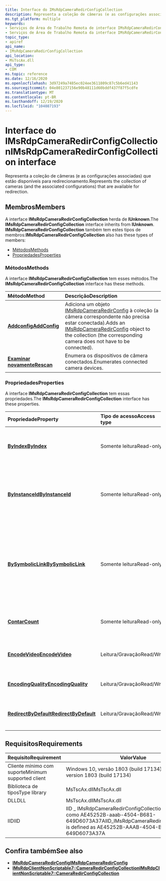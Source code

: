 ```yaml
---
title: Interface do IMsRdpCameraRedirConfigCollection
description: Representa a coleção de câmeras (e as configurações associadas) que estão disponíveis para redirecionamento.
ms.tgt_platform: multiple
keywords:
- Serviços de Área de Trabalho Remota de interface IMsRdpCameraRedirConfigCollection
- Serviços de Área de Trabalho Remota da interface IMsRdpCameraRedirConfigCollection, descrita
topic_type:
- apiref
api_name:
- IMsRdpCameraRedirConfigCollection
api_location:
- MsTscAx.dll
api_type:
- COM
ms.topic: reference
ms.date: 12/16/2020
ms.openlocfilehash: 3d97249a7485ec024ee3611809c87c5b6ed41143
ms.sourcegitcommit: 04e801237156e90b48111d60bddf437f87f5cdfe
ms.translationtype: MT
ms.contentlocale: pt-BR
ms.lasthandoff: 12/19/2020
ms.locfileid: "104087193"
---
```

# <a name="imsrdpcameraredirconfigcollection-interface"></a><span data-ttu-id="b805b-105">Interface do IMsRdpCameraRedirConfigCollection</span><span class="sxs-lookup"><span data-stu-id="b805b-105">IMsRdpCameraRedirConfigCollection interface</span></span>

 <span data-ttu-id="b805b-106">Representa a coleção de câmeras (e as configurações associadas) que estão disponíveis para redirecionamento.</span><span class="sxs-lookup"><span data-stu-id="b805b-106">Represents the collection of cameras (and the associated configurations) that are available for redirection.</span></span>

## <a name="members"></a><span data-ttu-id="b805b-107">Membros</span><span class="sxs-lookup"><span data-stu-id="b805b-107">Members</span></span>

<span data-ttu-id="b805b-108">A interface **IMsRdpCameraRedirConfigCollection** herda de **IUnknown**.</span><span class="sxs-lookup"><span data-stu-id="b805b-108">The **IMsRdpCameraRedirConfigCollection** interface inherits from **IUnknown**.</span></span> <span data-ttu-id="b805b-109">**IMsRdpCameraRedirConfigCollection** também tem estes tipos de membros:</span><span class="sxs-lookup"><span data-stu-id="b805b-109">**IMsRdpCameraRedirConfigCollection** also has these types of members:</span></span>

- [<span data-ttu-id="b805b-110">Métodos</span><span class="sxs-lookup"><span data-stu-id="b805b-110">Methods</span></span>](#methods)
- [<span data-ttu-id="b805b-111">Propriedades</span><span class="sxs-lookup"><span data-stu-id="b805b-111">Properties</span></span>](#properties)

### <a name="methods"></a><span data-ttu-id="b805b-112">Métodos</span><span class="sxs-lookup"><span data-stu-id="b805b-112">Methods</span></span>

<span data-ttu-id="b805b-113">A interface **IMsRdpCameraRedirConfigCollection** tem esses métodos.</span><span class="sxs-lookup"><span data-stu-id="b805b-113">The **IMsRdpCameraRedirConfigCollection** interface has these methods.</span></span>

| <span data-ttu-id="b805b-114">Método</span><span class="sxs-lookup"><span data-stu-id="b805b-114">Method</span></span>            | <span data-ttu-id="b805b-115">Descrição</span><span class="sxs-lookup"><span data-stu-id="b805b-115">Description</span></span>              |
|:------------------|:-------------------------|
| [<span data-ttu-id="b805b-116">**Addconfig**</span><span class="sxs-lookup"><span data-stu-id="b805b-116">**AddConfig**</span></span>](imsrdpcameraredirconfigcollection-addconfig.md)       |  <span data-ttu-id="b805b-117">Adiciona um objeto [IMsRdpCameraRedirConfig](imsrdpcameraredirconfig.md) à coleção (a câmera correspondente não precisa estar conectada).</span><span class="sxs-lookup"><span data-stu-id="b805b-117">Adds an [IMsRdpCameraRedirConfig](imsrdpcameraredirconfig.md) object to the collection (the corresponding camera does not have to be connected).</span></span>                   |
| [<span data-ttu-id="b805b-118">**Examinar novamente**</span><span class="sxs-lookup"><span data-stu-id="b805b-118">**Rescan**</span></span>](imsrdpcameraredirconfigcollection-rescan.md)       |  <span data-ttu-id="b805b-119">Enumera os dispositivos de câmera conectados.</span><span class="sxs-lookup"><span data-stu-id="b805b-119">Enumerates connected camera devices.</span></span>                   |

### <a name="properties"></a><span data-ttu-id="b805b-120">Propriedades</span><span class="sxs-lookup"><span data-stu-id="b805b-120">Properties</span></span>

<span data-ttu-id="b805b-121">A interface **IMsRdpCameraRedirConfigCollection** tem essas propriedades.</span><span class="sxs-lookup"><span data-stu-id="b805b-121">The **IMsRdpCameraRedirConfigCollection** interface has these properties.</span></span>

| <span data-ttu-id="b805b-122">Propriedade</span><span class="sxs-lookup"><span data-stu-id="b805b-122">Property</span></span>         | <span data-ttu-id="b805b-123">Tipo de acesso</span><span class="sxs-lookup"><span data-stu-id="b805b-123">Access type</span></span>           | <span data-ttu-id="b805b-124">Descrição</span><span class="sxs-lookup"><span data-stu-id="b805b-124">Description</span></span>            |
|:-----------------|:----------------------|:-----------------------|
| [<span data-ttu-id="b805b-125">**ByIndex**</span><span class="sxs-lookup"><span data-stu-id="b805b-125">**ByIndex**</span></span>](imsrdpcameraredirconfigcollection-byindex.md)      | <span data-ttu-id="b805b-126">Somente leitura</span><span class="sxs-lookup"><span data-stu-id="b805b-126">Read-only</span></span> |  <span data-ttu-id="b805b-127">Retorna um objeto [IMsRdpCameraRedirConfig](imsrdpcameraredirconfig.md) por seu índice na coleção.</span><span class="sxs-lookup"><span data-stu-id="b805b-127">Returns an [IMsRdpCameraRedirConfig](imsrdpcameraredirconfig.md) object by its index in the collection.</span></span>   |
| [<span data-ttu-id="b805b-128">**ByInstanceId**</span><span class="sxs-lookup"><span data-stu-id="b805b-128">**ByInstanceId**</span></span>](imsrdpcameraredirconfigcollection-byinstanceid.md)                       | <span data-ttu-id="b805b-129">Somente leitura</span><span class="sxs-lookup"><span data-stu-id="b805b-129">Read-only</span></span> |    <span data-ttu-id="b805b-130">Retorna um objeto [IMsRdpCameraRedirConfig](imsrdpcameraredirconfig.md) da coleção que corresponde à ID de instância especificada.</span><span class="sxs-lookup"><span data-stu-id="b805b-130">Returns an [IMsRdpCameraRedirConfig](imsrdpcameraredirconfig.md) object from the collection that corresponds to the specified instance ID.</span></span>    |
| [<span data-ttu-id="b805b-131">**BySymbolicLink**</span><span class="sxs-lookup"><span data-stu-id="b805b-131">**BySymbolicLink**</span></span>](imsrdpcameraredirconfigcollection-bysymboliclink.md)      | <span data-ttu-id="b805b-132">Somente leitura</span><span class="sxs-lookup"><span data-stu-id="b805b-132">Read-only</span></span> |  <span data-ttu-id="b805b-133">Retorna um objeto [IMsRdpCameraRedirConfig](imsrdpcameraredirconfig.md) da coleção que corresponde ao link simbólico fornecido da interface de **KSCATEGORY_VIDEO_CAMERA** para a câmera.</span><span class="sxs-lookup"><span data-stu-id="b805b-133">Returns an [IMsRdpCameraRedirConfig](imsrdpcameraredirconfig.md) object from the collection that corresponds to the given symbolic link of the **KSCATEGORY_VIDEO_CAMERA** interface for the camera.</span></span>  |
| [<span data-ttu-id="b805b-134">**Contar**</span><span class="sxs-lookup"><span data-stu-id="b805b-134">**Count**</span></span>](imsrdpcameraredirconfigcollection-count.md)                       | <span data-ttu-id="b805b-135">Somente leitura</span><span class="sxs-lookup"><span data-stu-id="b805b-135">Read-only</span></span> |    <span data-ttu-id="b805b-136">Retorna o número de objetos [IMsRdpCameraRedirConfig](imsrdpcameraredirconfig.md) na coleção.</span><span class="sxs-lookup"><span data-stu-id="b805b-136">Returns the number of [IMsRdpCameraRedirConfig](imsrdpcameraredirconfig.md) objects in the collection.</span></span>   |
| [<span data-ttu-id="b805b-137">**EncodeVideo**</span><span class="sxs-lookup"><span data-stu-id="b805b-137">**EncodeVideo**</span></span>](imsrdpcameraredirconfigcollection-encodevideo.md)      | <span data-ttu-id="b805b-138">Leitura/Gravação</span><span class="sxs-lookup"><span data-stu-id="b805b-138">Read/Write</span></span> |  <span data-ttu-id="b805b-139">Especifica se o fluxo de vídeo é ou não codificado em H. 264.</span><span class="sxs-lookup"><span data-stu-id="b805b-139">Specifies whether or not the video stream is H.264 encoded.</span></span>  |
| [<span data-ttu-id="b805b-140">**EncodingQuality**</span><span class="sxs-lookup"><span data-stu-id="b805b-140">**EncodingQuality**</span></span>](imsrdpcameraredirconfigcollection-encodingquality.md)                       | <span data-ttu-id="b805b-141">Leitura/Gravação</span><span class="sxs-lookup"><span data-stu-id="b805b-141">Read/Write</span></span> |    <span data-ttu-id="b805b-142">Especifica a qualidade de codificação (taxa de bits).</span><span class="sxs-lookup"><span data-stu-id="b805b-142">Specifies the encoding quality (bit rate).</span></span>   |
| [<span data-ttu-id="b805b-143">**RedirectByDefault**</span><span class="sxs-lookup"><span data-stu-id="b805b-143">**RedirectByDefault**</span></span>](imsrdpcameraredirconfigcollection-redirectbydefault.md)                       | <span data-ttu-id="b805b-144">Leitura/Gravação</span><span class="sxs-lookup"><span data-stu-id="b805b-144">Read/Write</span></span> |   <span data-ttu-id="b805b-145">Especifica se uma nova câmera será redirecionada por padrão.</span><span class="sxs-lookup"><span data-stu-id="b805b-145">Specifies whether or not any new camera gets redirected by default.</span></span>    |

## <a name="requirements"></a><span data-ttu-id="b805b-146">Requisitos</span><span class="sxs-lookup"><span data-stu-id="b805b-146">Requirements</span></span>

| <span data-ttu-id="b805b-147">Requisito</span><span class="sxs-lookup"><span data-stu-id="b805b-147">Requirement</span></span> | <span data-ttu-id="b805b-148">Valor</span><span class="sxs-lookup"><span data-stu-id="b805b-148">Value</span></span> |
|-------------------------------------|---------------------------------------|
| <span data-ttu-id="b805b-149">Cliente mínimo com suporte</span><span class="sxs-lookup"><span data-stu-id="b805b-149">Minimum supported client</span></span>| <span data-ttu-id="b805b-150">Windows 10, versão 1803 (build 17134)</span><span class="sxs-lookup"><span data-stu-id="b805b-150">Windows 10, version 1803 (build 17134)</span></span>      |
| <span data-ttu-id="b805b-151">Biblioteca de tipos</span><span class="sxs-lookup"><span data-stu-id="b805b-151">Type library</span></span>            | <span data-ttu-id="b805b-152">MsTscAx.dll</span><span class="sxs-lookup"><span data-stu-id="b805b-152">MsTscAx.dll</span></span>                        |
| <span data-ttu-id="b805b-153">DLL</span><span class="sxs-lookup"><span data-stu-id="b805b-153">DLL</span></span>                  | <span data-ttu-id="b805b-154">MsTscAx.dll</span><span class="sxs-lookup"><span data-stu-id="b805b-154">MsTscAx.dll</span></span>     |
| <span data-ttu-id="b805b-155">IID</span><span class="sxs-lookup"><span data-stu-id="b805b-155">IID</span></span>                      | <span data-ttu-id="b805b-156">IID \_ IMsRdpCameraRedirConfigCollection é definido como AE45252B-aaab-4504-B681-649D6073A37A</span><span class="sxs-lookup"><span data-stu-id="b805b-156">IID\_IMsRdpCameraRedirConfigCollection is defined as AE45252B-AAAB-4504-B681-649D6073A37A</span></span>            |

## <a name="see-also"></a><span data-ttu-id="b805b-157">Confira também</span><span class="sxs-lookup"><span data-stu-id="b805b-157">See also</span></span>

- [<span data-ttu-id="b805b-158">**IMsRdpCameraRedirConfig**</span><span class="sxs-lookup"><span data-stu-id="b805b-158">**IMsRdpCameraRedirConfig**</span></span>](imsrdpcameraredirconfig.md)
- [<span data-ttu-id="b805b-159">**IMsRdpClientNonScriptable7::CameraRedirConfigCollection**</span><span class="sxs-lookup"><span data-stu-id="b805b-159">**IMsRdpClientNonScriptable7::CameraRedirConfigCollection**</span></span>](imsrdpclientnonscriptable7-cameraredirconfigcollection.md)

